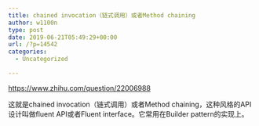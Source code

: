 ```yaml
---
title: chained invocation（链式调用）或者Method chaining
author: w1100n
type: post
date: 2019-06-21T05:49:29+00:00
url: /?p=14542
categories:
  - Uncategorized

---
```

https://www.zhihu.com/question/22006988
  
这就是chained invocation（链式调用）或者Method chaining，这种风格的API设计叫做fluent API或者Fluent interface。它常用在Builder pattern的实现上。